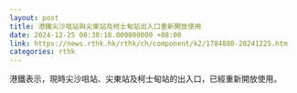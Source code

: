 ```yaml
---
layout: post
title: 港鐵尖沙咀站與尖東站及柯士甸站出入口重新開放使用
date: 2024-12-25 00:30:18.000000000 +08:00
link: https://news.rthk.hk/rthk/ch/component/k2/1784880-20241225.htm
categories: rthk
---
```


港鐵表示，現時尖沙咀站、尖東站及柯士甸站的出入口，已經重新開放使用。
